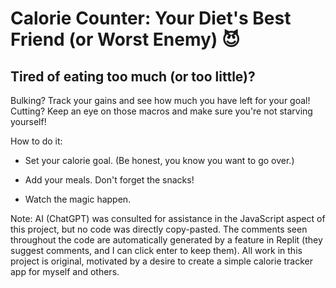 # Calorie Counter: Your Diet's Best Friend (or Worst Enemy) 😈

## Tired of eating too much (or too little)? 

Bulking? Track your gains and see how much you have left for your goal!
Cutting? Keep an eye on those macros and make sure you're not starving yourself!

How to do it:

- Set your calorie goal. (Be honest, you know you want to go over.)

- Add your meals. Don't forget the snacks!

- Watch the magic happen. 

Note: AI (ChatGPT) was consulted for assistance in the JavaScript aspect of this project, but no code was directly copy-pasted. The comments seen throughout the code are automatically generated by a feature in Replit (they suggest comments, and I can click enter to keep them). All work in this project is original, motivated by a desire to create a simple calorie tracker app for myself and others.
